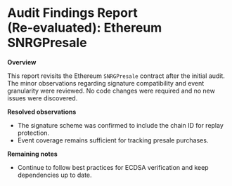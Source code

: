 # Audit Findings Report (Re‑evaluated): Ethereum SNRGPresale

**Overview**

This report revisits the Ethereum `SNRGPresale` contract after the initial audit.  The minor observations regarding signature compatibility and event granularity were reviewed.  No code changes were required and no new issues were discovered.

**Resolved observations**

- The signature scheme was confirmed to include the chain ID for replay protection.
- Event coverage remains sufficient for tracking presale purchases.

**Remaining notes**

- Continue to follow best practices for ECDSA verification and keep dependencies up to date.